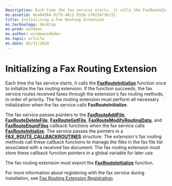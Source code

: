 ```yaml
---
Description: Each time the fax service starts, it calls the FaxRouteInitialize function once to initialize the fax routing extension.
ms.assetid: 6ea843b4-91f9-48c2-932b-170224f3bc32
title: Initializing a Fax Routing Extension
ms.technology: desktop
ms.prod: windows
ms.author: windowssdkdev
ms.topic: article
ms.date: 05/31/2018
---
```


# Initializing a Fax Routing Extension

Each time the fax service starts, it calls the [**FaxRouteInitialize**](/previous-versions/windows/desktop/api/FaxRoute/nf-faxroute-faxrouteinitialize) function once to initialize the fax routing extension. If the function succeeds, the fax service routes received faxes through the extension's fax routing methods, in order of priority. The fax routing extension must perform all necessary initialization when the fax service calls **FaxRouteInitialize**.

The fax service passes pointers to the [**FaxRouteAddFile**](/previous-versions/windows/desktop/api/FaxRoute/nc-faxroute-pfaxrouteaddfile), [**FaxRouteDeleteFile**](/previous-versions/windows/desktop/api/FaxRoute/nc-faxroute-pfaxroutedeletefile), [**FaxRouteGetFile**](/previous-versions/windows/desktop/api/FaxRoute/nc-faxroute-pfaxroutegetfile), [**FaxRouteModifyRoutingData**](/previous-versions/windows/desktop/api/FaxRoute/nc-faxroute-pfaxroutemodifyroutingdata), and [**FaxRouteEnumFiles**](/previous-versions/windows/desktop/api/FaxRoute/nc-faxroute-pfaxrouteenumfiles) callback functions when the fax service calls [**FaxRouteInitialize**](/previous-versions/windows/desktop/api/FaxRoute/nf-faxroute-faxrouteinitialize). The service passes the pointers in a [**FAX\_ROUTE\_CALLBACKROUTINES**](/previous-versions/windows/desktop/api/FaxRoute/ns-faxroute-_fax_route_callbackroutines) structure. The extension's fax routing methods call these callback functions to manage the files in the fax file list associated with a received fax document. The fax routing extension must store these callback function pointers in a global variable for later use.

The fax routing extension must export the [**FaxRouteInitialize**](/previous-versions/windows/desktop/api/FaxRoute/nf-faxroute-faxrouteinitialize) function.

For more information about registering with the fax service during installation, see [Fax Routing Extension Registration](-mfax-fax-routing-extension-registration.md).

 

 



